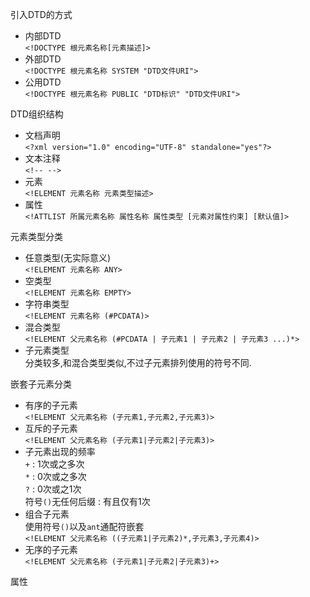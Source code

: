 引入DTD的方式  
- 内部DTD  
  `<!DOCTYPE 根元素名称[元素描述]>`  
- 外部DTD  
  `<!DOCTYPE 根元素名称 SYSTEM "DTD文件URI">`  
- 公用DTD  
  `<!DOCTYPE 根元素名称 PUBLIC "DTD标识" "DTD文件URI">`  

DTD组织结构  
- 文档声明  
  `<?xml version="1.0" encoding="UTF-8" standalone="yes"?>`  
- 文本注释  
  `<!-- -->`  
- 元素  
  `<!ELEMENT 元素名称 元素类型描述>`  
- 属性  
  `<!ATTLIST 所属元素名称 属性名称 属性类型 [元素对属性约束] [默认值]>`

元素类型分类  
- 任意类型(无实际意义)  
  `<!ELEMENT 元素名称 ANY>`  
- 空类型  
  `<!ELEMENT 元素名称 EMPTY>`  
- 字符串类型  
  `<!ELEMENT 元素名称 (#PCDATA)>`  
- 混合类型  
  `<!ELEMENT 父元素名称 (#PCDATA | 子元素1 | 子元素2 | 子元素3 ...)*>`  
- 子元素类型  
  分类较多,和混合类型类似,不过子元素排列使用的符号不同.  

嵌套子元素分类
- 有序的子元素  
  `<!ELEMENT 父元素名称 (子元素1,子元素2,子元素3)>`  
- 互斥的子元素  
  `<!ELEMENT 父元素名称 (子元素1|子元素2|子元素3)>`  
- 子元素出现的频率  
  `+` : 1次或之多次  
  `*` : 0次或之多次  
  `?` : 0次或之1次  
  符号`()`无任何后缀 : 有且仅有1次  
- 组合子元素  
  使用符号`()`以及`ant`通配符嵌套  
  `<!ELEMENT 父元素名称 ((子元素1|子元素2)*,子元素3,子元素4)>`  
- 无序的子元素  
  `<!ELEMENT 父元素名称 (子元素1|子元素2|子元素3)+>`  

属性  
